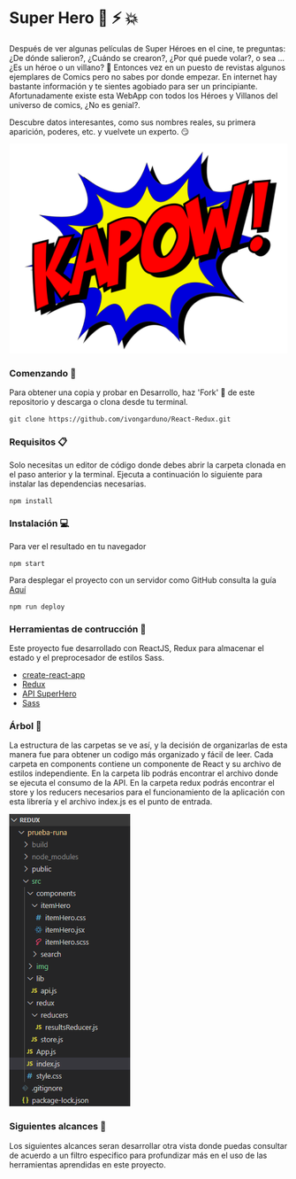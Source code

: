 # Super Hero :muscle: :zap: :boom:

Después de ver algunas películas de Super Héroes en el cine, te preguntas: ¿De dónde salieron?, ¿Cuándo se crearon?, ¿Por qué puede volar?, o sea ... ¿Es un héroe o un villano? :hear_no_evil: Entonces vez en un puesto de revistas algunos ejemplares de Comics pero no sabes por donde empezar. En internet hay bastante información y te sientes agobiado para ser un principiante. Afortunadamente existe esta WebApp con todos los Héroes y Villanos del universo de comics, ¿No es genial?.

Descubre datos interesantes, como sus nombres reales, su primera aparición, poderes, etc. y vuelvete un experto. :smirk:

![](src/img/kapow.png)

### Comenzando :rocket:

Para obtener una copia y probar en Desarrollo, haz 'Fork' :fork_and_knife: de este repositorio y descarga o clona desde tu terminal.

    git clone https://github.com/ivongarduno/React-Redux.git

### Requisitos :clipboard:

Solo necesitas un editor de código donde debes abrir la carpeta clonada en el paso anterior y la terminal. Ejecuta a continuación lo siguiente para instalar las dependencias necesarias. 

    npm install

### Instalación :computer:

Para ver el resultado en tu navegador

    npm start

Para desplegar el proyecto con un servidor como GitHub consulta la guía [Aquí](https://create-react-app.dev/docs/deployment/)

    npm run deploy

### Herramientas de contrucción :wrench:

Este proyecto fue desarrollado con ReactJS, Redux para almacenar el estado y el preprocesador de estilos Sass.

* [create-react-app](https://github.com/facebook/create-react-app)
* [Redux](https://es.redux.js.org/docs/basico/uso-con-react.html)
* [API SuperHero](https://www.superheroapi.com/)
* [Sass](https://sass-lang.com/)

### Árbol :deciduous_tree:

La estructura de las carpetas se ve así, y la decisión de organizarlas de esta manera fue para obtener un codigo más organizado y fácil de leer. Cada carpeta en components contiene un componente de React y su archivo de estilos independiente. En la carpeta lib podrás encontrar el archivo donde se ejecuta el consumo de la API. En la carpeta redux podrás encontrar el store y los reducers necesarios para el funcionamiento de la aplicación con esta librería y el archivo index.js es el punto de entrada.

![](src/img/arbol.png)

### Siguientes alcances :construction:

Los siguientes alcances seran desarrollar otra vista donde puedas consultar de acuerdo a un filtro especifico para profundizar más en el uso de las herramientas aprendidas en este proyecto.


